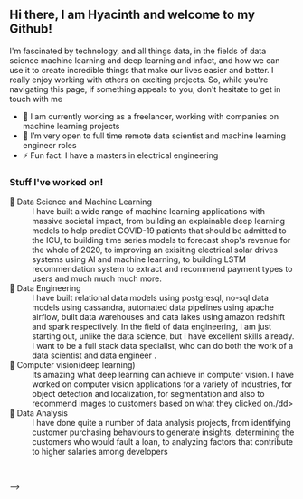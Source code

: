 ## Hi there,  I am Hyacinth and welcome to my Github! 

 I'm fascinated by technology, and all things data, in the fields of data science machine learning and deep learning and infact,
and how we can use it to create incredible things that make our lives
easier and better. I really enjoy working with others on exciting projects.
So, while you're navigating this page, if something appeals to you,
don't hesitate to get in touch with me

- 🔭 I am currently working as a freelancer, working with companies on machine learning projects
- 🌱 I’m very open to full time remote data scientist and machine learning engineer roles
- ⚡ Fun fact: I have a masters in electrical engineering

### Stuff I've worked on!
<dl>
  <dt>🔭 Data Science and Machine Learning </dt>
  <dd>I have built a wide range of machine learning applications with massive societal impact, from building an explainable deep learning models to help predict COVID-19 patients that should be admitted to the ICU,  to building time series models to forecast shop's revenue for the whole of 2020, to improving an exisiting electrical solar drives systems using AI and machine learning, to building LSTM recommendation system to extract and recommend payment types to users and much much much more.</dd>
 
 <dt>🔭 Data Engineering </dt>
  <dd>I have built relational data models using postgresql, no-sql data models using cassandra, automated data pipelines using apache airflow, built data warehouses and data lakes using amazon redshift and spark respectively. In the field of data engineering, i am just starting out, unlike the data science, but i have excellent skills already. I want to be a full stack data specialist, who can do both the work of a data scientist and data engineer .</dd>
 
  <dt>🌱 Computer vision(deep learning)</dt>
  <dd>Its amazing what deep learning can achieve in computer vision. I have worked on computer vision applications for a variety of industries, for object detection and localization, for segmentation and also to recommend images to customers based on what they clicked on./dd>
  <dt>👯 Data Analysis</dt>
  <dd> I have done quite a number of data analysis projects, from identifying customer purchasing behaviours to generate insights,
  determining the customers who would fault a loan, to analyzing factors that contribute to higher salaries among developers</dd>
</dl>



<br />

-->
